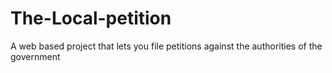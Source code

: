 # The-Local-petition
A web based project that lets you file petitions against the authorities of the government
